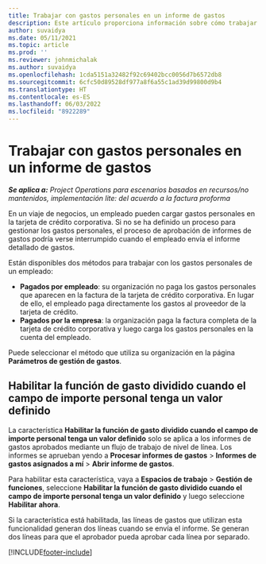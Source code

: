 ```yaml
---
title: Trabajar con gastos personales en un informe de gastos
description: Este artículo proporciona información sobre cómo trabajar con los gastos personales incurridos por los empleados mientras viajan por motivos de negocios.
author: suvaidya
ms.date: 05/11/2021
ms.topic: article
ms.prod: ''
ms.reviewer: johnmichalak
ms.author: suvaidya
ms.openlocfilehash: 1cda5151a32482f92c69402bcc0056d7b6572db8
ms.sourcegitcommit: 6cfc50d89528df977a8f6a55c1ad39d99800d9b4
ms.translationtype: HT
ms.contentlocale: es-ES
ms.lasthandoff: 06/03/2022
ms.locfileid: "8922289"
---
```

# <a name="work-with-personal-expenses-on-an-expense-report"></a>Trabajar con gastos personales en un informe de gastos

_**Se aplica a:** Project Operations para escenarios basados en recursos/no mantenidos, implementación lite: del acuerdo a la factura proforma_

En un viaje de negocios, un empleado pueden cargar gastos personales en la tarjeta de crédito corporativa. Si no se ha definido un proceso para gestionar los gastos personales, el proceso de aprobación de informes de gastos podría verse interrumpido cuando el empleado envía el informe detallado de gastos.

Están disponibles dos métodos para trabajar con los gastos personales de un empleado:

  - **Pagados por empleado**: su organización no paga los gastos personales que aparecen en la factura de la tarjeta de crédito corporativa. En lugar de ello, el empleado paga directamente los gastos al proveedor de la tarjeta de crédito. 
  - **Pagados por la empresa**: la organización paga la factura completa de la tarjeta de crédito corporativa y luego carga los gastos personales en la cuenta del empleado.

Puede seleccionar el método que utiliza su organización en la página **Parámetros de gestión de gastos**.


## <a name="enable-split-expense-function-when-personal-amount-field-has-value-defined"></a>Habilitar la función de gasto dividido cuando el campo de importe personal tenga un valor definido

La característica **Habilitar la función de gasto dividido cuando el campo de importe personal tenga un valor definido** solo se aplica a los informes de gastos aprobados mediante un flujo de trabajo de nivel de línea. Los informes se aprueban yendo a **Procesar informes de gastos** > **Informes de gastos asignados a mí** > **Abrir informe de gastos**. 

Para habilitar esta característica, vaya a **Espacios de trabajo** > **Gestión de funciones**, seleccione **Habilitar la función de gasto dividido cuando el campo de importe personal tenga un valor definido** y luego seleccione **Habilitar ahora**. 

Si la característica está habilitada, las líneas de gastos que utilizan esta funcionalidad generan dos líneas cuando se envía el informe. Se generan dos líneas para que el aprobador pueda aprobar cada línea por separado.


[!INCLUDE[footer-include](../includes/footer-banner.md)]
